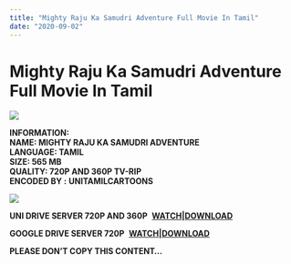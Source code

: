 ```yaml
---
title: "Mighty Raju Ka Samudri Adventure Full Movie In Tamil"
date: "2020-09-02"
---
```


# Mighty Raju Ka Samudri Adventure Full Movie In Tamil

[![](https://1.bp.blogspot.com/-2-LVVjC24Ug/X0CiN5skH_I/AAAAAAAACis/qb1NBqcjO-8YHWERyVYG315VQwLa0UInACLcBGAsYHQ/w400-h225/Mighty{c48f4630022c0d57354920639953d21a0626fbbe35cb91b826b45669a52e752e}2BRaju{c48f4630022c0d57354920639953d21a0626fbbe35cb91b826b45669a52e752e}2BKa{c48f4630022c0d57354920639953d21a0626fbbe35cb91b826b45669a52e752e}2BSamudri{c48f4630022c0d57354920639953d21a0626fbbe35cb91b826b45669a52e752e}2BAdventure.jpg)](https://1.bp.blogspot.com/-2-LVVjC24Ug/X0CiN5skH_I/AAAAAAAACis/qb1NBqcjO-8YHWERyVYG315VQwLa0UInACLcBGAsYHQ/s1224/Mighty{c48f4630022c0d57354920639953d21a0626fbbe35cb91b826b45669a52e752e}2BRaju{c48f4630022c0d57354920639953d21a0626fbbe35cb91b826b45669a52e752e}2BKa{c48f4630022c0d57354920639953d21a0626fbbe35cb91b826b45669a52e752e}2BSamudri{c48f4630022c0d57354920639953d21a0626fbbe35cb91b826b45669a52e752e}2BAdventure.jpg)

**INFORMATION:  
NAME: MIGHTY RAJU KA SAMUDRI ADVENTURE  
LANGUAGE: TAMIL  
SIZE: 565 MB  
QUALITY: 720P AND 360P TV-RIP  
ENCODED BY :** **UNITAMILCARTOONS**

[![](https://1.bp.blogspot.com/-IE3aZLJOpms/X0CindllDOI/AAAAAAAACi0/Se-Igay2fTo33_iyIWg3M_nVAaVdX8n0QCLcBGAsYHQ/w300-h400/Mighty{c48f4630022c0d57354920639953d21a0626fbbe35cb91b826b45669a52e752e}2BRaju.jpg)](https://1.bp.blogspot.com/-IE3aZLJOpms/X0CindllDOI/AAAAAAAACi0/Se-Igay2fTo33_iyIWg3M_nVAaVdX8n0QCLcBGAsYHQ/s1600/Mighty{c48f4630022c0d57354920639953d21a0626fbbe35cb91b826b45669a52e752e}2BRaju.jpg)

**UNI DRIVE SERVER 720P AND 360P**  **[WATCH](https://gplinks.co/7LucKmlB)|[DOWNLOAD](https://gplinks.co/7q2qWc)**

**GOOGLE DRIVE SERVER 720P**  **[WATCH|DOWNLOAD](https://gplinks.co/XNuSn)**

**PLEASE DON’T COPY THIS CONTENT…**
